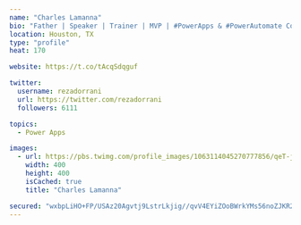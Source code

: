 ```yaml
---
name: "Charles Lamanna"
bio: "Father | Speaker | Trainer | MVP | #PowerApps & #PowerAutomate Community Super User | YouTuber Right-pointing triangle http://youtube.com/c/rezadorrani | Learn - Share - Clockwise rightwards and leftwards open circle arrows"
location: Houston, TX
type: "profile"
heat: 170

website: https://t.co/tAcqSdqguf

twitter:
  username: rezadorrani
  url: https://twitter.com/rezadorrani
  followers: 6111

topics:
  - Power Apps

images:
  - url: https://pbs.twimg.com/profile_images/1063114045270777856/qeT-jpWr_400x400.jpg
    width: 400
    height: 400
    isCached: true
    title: "Charles Lamanna"

secured: "wxbpLiHO+FP/USAz20Agvtj9LstrLkjig//qvV4EYiZOoBWrkYMs56noZJKR2D7VFSNJ5pEqHZvCy2rA+AHzrSCxqwYveW7nQeAZOS8ewyCOAu44uUWoyP0hHiDkxLDCJaPNaOTEYv9hTQ5cYXEToeqaYA7kQ5kUyYm9oCGvBJIHLgmzsfJHsk5N2V7k0+eDuGHRu7muKW2quJ+u9DqKdM7qzP/FstA6d99fkSZqbTYIE5KF07W7PwSp5lc2C4iQQZPAgKjYJZ8516KUVhqS88Rsmk/ulmAgd8q/5ZOfc2jWrdfK3RVpZx4m84mR1a4gxHKNxMEx7sDQOYu+Zk30/ou8vv+edMeBsfcESBOYG/5GdP9jpnEEXyuVePqmSoVz71SvvBWAiZnHD/q3lfFyM8TSeMxRDWPAQHfKoLs1MTo=;Z+u6acGQx5gETSpypYBpRw=="
---
```


